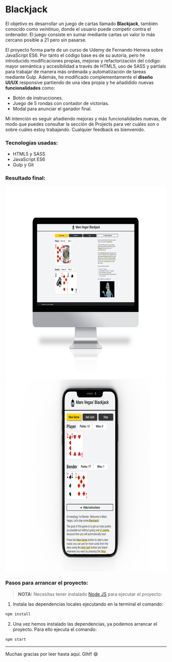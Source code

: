 # Blackjack

El objetivo es desarrollar un juego de cartas llamado **Blackjack**, también conocido como *veintinuo*, donde el usuario puede competir contra el ordenador. El juego consiste en sumar mediante cartas un valor lo más cercano posible a 21 pero sin pasarse.

El proyecto forma parte de un curso de Udemy de Fernando Herrera sobre JavaScript ES6. Por tanto el código base es de su autoría, pero he introducido modificaciones propias, mejoras y refactorización del código: mayor semántica y accesibilidad a través de HTML5, uso de SASS y partials para trabajar de manera más ordenada y automatización de tareas mediante Gulp. Además, he modificado complementamente el **diseño UI/UX** responsive partiendo de una idea propia y he añadidido nuevas **funcionalidades** como:

- Botón de instrucciones.
- Juego de 5 rondas con contador de victorias.
- Modal para anunciar el ganador final.

Mi intención es seguir añadiendo mejoras y más funcionalidades nuevas, de modo que puedes consultar la sección de Projects para ver cuáles son o sobre cuáles estoy trabajando. Cualquier feedback es bienvenido.

### Tecnologías usadas:

- HTML5 y SASS
- JavaScript ES6
- Gulp y Git

### Resultado final:

<img src="./src/images/mockup-desktop.png" height="600px"/>
<img src="./src/images/mockup-mobile.png" height="600px"/>


### Pasos para arrancar el proyecto:

> **NOTA:** Necesitas tener instalado [Node JS](https://nodejs.org/) para ejecutar el proyecto:

1. Instala las dependencias locales ejecutando en la terminal el comando:

```bash
npm install
```

2. Una vez hemos instalado las dependencias, ya podemos arrancar el proyecto. Para ello ejecuta el comando:

```bash
npm start
```

---

Muchas gracias por leer hasta aquí. Glhf! 😄

<!--
### Estructura de carpetas

La estructura de carpetas sigue este esquema:

```
src
 ├─ api // los ficheros de esta carpeta se copian en public/api/
 |  └─ data.json
 ├─ images
 |  └─ logo.jpg
 ├─ js // los ficheros de esta carpeta se concatenan en el fichero main.js y este se guarda en public/main.js
 |  ├─ main.js
 |  └─ events.js
 ├─ scss
 |  ├─ components
 |  ├─ core
 |  ├─ layout
 |  └─ pages
 └─ html
    └─ partials
```

-->
